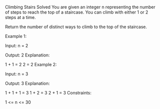 Climbing Stairs
Solved 
You are given an integer n representing the number of steps to reach the top of a staircase. You can climb with either 1 or 2 steps at a time.

Return the number of distinct ways to climb to the top of the staircase.

Example 1:

Input: n = 2

Output: 2
Explanation:

1 + 1 = 2
2 = 2
Example 2:

Input: n = 3

Output: 3
Explanation:

1 + 1 + 1 = 3
1 + 2 = 3
2 + 1 = 3
Constraints:

1 <= n <= 30

